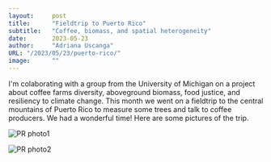 ```yaml
---
layout:     post 
title:      "Fieldtrip to Puerto Rico"
subtitle:   "Coffee, biomass, and spatial heterogeneity"
date:       2023-05-23
author:     "Adriana Uscanga"
URL: "/2023/05/23/puerto-rico/"
image:      ""
---
```


I'm colaborating with a group from the University of Michigan on a project about coffee farms diversity, aboveground biomass, food justice, and resiliency to climate change.
This month we went on a fieldtrip to the central mountains of Puerto Rico to measure some trees and talk to coffee producers. 
We had a wonderful time! Here are some pictures of the trip.

![PR photo1](/img/DE3F49BE-EE94-45FF-B72B-FB3FE3A900BA_1_102_o.jpeg)

![PR photo2](/img/7FE9ADFB-B63B-4ADC-B6B7-AAFBC4467AC5_1_102_o.jpeg)
